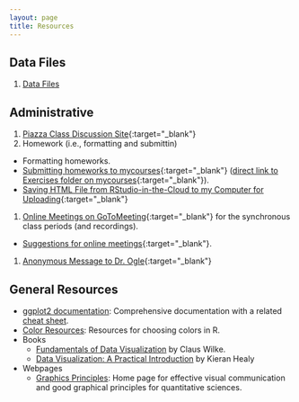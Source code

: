 ```yaml
---
layout: page
title: Resources
---
```


## Data Files
1. [Data Files](data_250)

## Administrative
1. [Piazza Class Discussion Site](https://piazza.com/northland/spring2020/mth250/home){:target="_blank"}
1. Homework (i.e., formatting and submittin)
  * Formatting homeworks.
  * [Submitting homeworks to mycourses](Submit_HW){:target="_blank"} ([direct link to Exercises folder on mycourses](https://mycourses.northland.edu/ICS/Academics/MTH/MTH__250/2019_30-MTH__250-01/Coursework.jnz){:target="_blank"}).
  * [Saving HTML File from RStudio-in-the-Cloud to my Computer for Uploading](Cloud_SaveHTMLFile){:target="_blank"}
1. [Online Meetings on GoToMeeting](https://www.gotomeet.me/droglenc/mth250-graphing){:target="_blank"} for the synchronous class periods (and recordings).
  * [Suggestions for online meetings](Synchronous_Videos_GTM){:target="_blank"}.
1. [Anonymous Message to Dr. Ogle](https://www.surveymonkey.com/r/KC87PJW){:target="_blank"}


## General Resources
* [ggplot2 documentation](https://ggplot2.tidyverse.org/reference/index.html): Comprehensive documentation with a related [cheat sheet](https://github.com/rstudio/cheatsheets/blob/master/data-visualization-2.1.pdf).
* [Color Resources](colors): Resources for choosing colors in R.
* Books
  * [Fundamentals of Data Visualization](https://serialmentor.com/dataviz/) by Claus Wilke.
  * [Data Visualization: A Practical Introduction](https://socviz.co/index.html) by Kieran Healy
* Webpages
  * [Graphics Principles](https://graphicsprinciples.github.io/): Home page for effective visual communication and good graphical principles for quantitative sciences.
